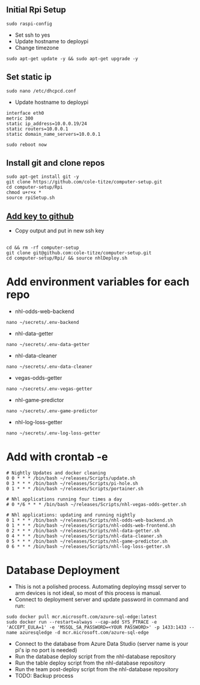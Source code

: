 ## Initial Rpi Setup
```
sudo raspi-config
```
+ Set ssh to yes
+ Update hostname to deploypi
+ Change timezone
```
sudo apt-get update -y && sudo apt-get upgrade -y
```
## Set static ip
```
sudo nano /etc/dhcpcd.conf
```
+ Update hostname to deploypi
```
interface eth0
metric 300
static ip_address=10.0.0.19/24
static routers=10.0.0.1
static domain_name_servers=10.0.0.1
```
```
sudo reboot now
```
## Install git and clone repos
```
sudo apt-get install git -y
git clone https://github.com/cole-titze/computer-setup.git
cd computer-setup/Rpi
chmod u+r+x *
source rpiSetup.sh
```
## [Add key to github](https://docs.github.com/en/github/authenticating-to-github/adding-a-new-ssh-key-to-your-github-account)
+ Copy output and put in new ssh key
## 
```
cd && rm -rf computer-setup
git clone git@github.com:cole-titze/computer-setup.git
cd computer-setup/Rpi/ && source nhlDeploy.sh
```
# Add environment variables for each repo
+ nhl-odds-web-backend
```
nano ~/secrets/.env-backend
```
+ nhl-data-getter
```
nano ~/secrets/.env-data-getter
```
+ nhl-data-cleaner
```
nano ~/secrets/.env-data-cleaner
```
+ vegas-odds-getter
```
nano ~/secrets/.env-vegas-getter
```
+ nhl-game-predictor
```
nano ~/secrets/.env-game-predictor
```
+ nhl-log-loss-getter
```
nano ~/secrets/.env-log-loss-getter
```
# Add with crontab -e
```
# Nightly Updates and docker cleaning
0 0 * * * /bin/bash ~/releases/Scripts/update.sh
0 3 * * * /bin/bash ~/releases/Scripts/pi-hole.sh
0 1 * * * /bin/bash ~/releases/Scripts/portainer.sh

# Nhl applications running four times a day
# 0 */6 * * * /bin/bash ~/releases/Scripts/nhl-vegas-odds-getter.sh

# Nhl applications: updating and running nightly
0 1 * * * /bin/bash ~/releases/Scripts/nhl-odds-web-backend.sh
0 1 * * * /bin/bash ~/releases/Scripts/nhl-odds-web-frontend.sh
0 2 * * * /bin/bash ~/releases/Scripts/nhl-data-getter.sh
0 4 * * * /bin/bash ~/releases/Scripts/nhl-data-cleaner.sh
0 5 * * * /bin/bash ~/releases/Scripts/nhl-game-predictor.sh
0 6 * * * /bin/bash ~/releases/Scripts/nhl-log-loss-getter.sh
```
# Database Deployment
+ This is not a polished process. Automating deploying mssql server to arm devices is not ideal, so most of this process is manual.
+ Connect to deployment server and update password in command and run:
```
sudo docker pull mcr.microsoft.com/azure-sql-edge:latest 
sudo docker run --restart=always --cap-add SYS_PTRACE -e 'ACCEPT_EULA=1' -e 'MSSQL_SA_PASSWORD=<YOUR PASSWORD>' -p 1433:1433 --name azuresqledge -d mcr.microsoft.com/azure-sql-edge
```
+ Connect to the database from Azure Data Studio (server name is your pi's ip no port is needed)
+ Run the database deploy script from the nhl-database repository
+ Run the table deploy script from the nhl-database repository
+ Run the team post-deploy script from the nhl-database repository
+ TODO: Backup process
